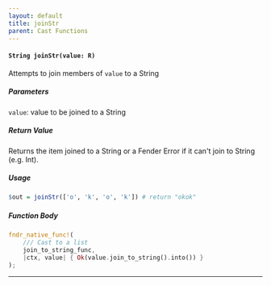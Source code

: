 ```yaml
---
layout: default
title: joinStr
parent: Cast Functions
---
```


#### `String joinStr(value: R)`
Attempts to join members of `value` to a String

##### Parameters
`value`: value to be joined to a String

##### Return Value
Returns the item joined to a String or a Fender Error if it can't join to String (e.g. Int).

##### Usage
```r
$out = joinStr(['o', 'k', 'o', 'k']) # return "okok"
```

##### Function Body
```rust
fndr_native_func!(
    /// Cast to a list
    join_to_string_func,
    |ctx, value| { Ok(value.join_to_string().into()) }
);
```




------